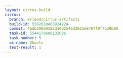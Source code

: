 ```yaml
---
layout: cirrus-build
cirrus:
  branch: erlend/cirrus-artifacts
  build-id: 5582018463924224
  commit: 46db298a0182d1092546d2821e876ff0f7629b88
  task-id: 5544170608132096
  task-number: 5
  os-name: Ubuntu
  test-result: 1
---
```

